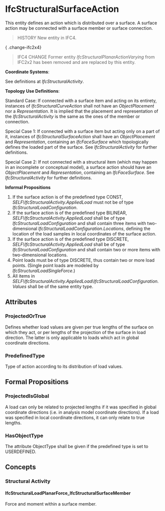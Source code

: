 # IfcStructuralSurfaceAction

This entity defines an action which is distributed over a surface. A surface action may be connected with a surface member or surface connection.

> HISTORY New entity in IFC4.

{ .change-ifc2x4}
> IFC4 CHANGE Former entity _IfcStructuralPlanarActionVarying_ from IFC2x2 has been removed and are replaced by this entity.

****Coordinate Systems****:

See definitions at _IfcStructuralActivity_.

****Topology Use Definitions****:

Standard Case:
If connected with a surface item and acting on its entirety, instances of _IfcStructuralCurveAction_ shall not have an _ObjectPlacement_ nor a _Representation_. It is implied that the placement and representation of the _IfcStructuralActivity_ is the same as the ones of the member or connection.

Special Case 1:
If connected with a surface item but acting only on a part of it, instances of _IfcStructuralSurfaceAction_ shall have an _ObjectPlacement_ and _Representation_, containing an _IfcFaceSurface_ which topologically defines the loaded part of the surface. See _IfcStructuralActivity_ for further definitions.

Special Case 2:
If not connected with a structural item (which may happen in an incomplete or conceptual model), a surface action should have an _ObjectPlacement_ and _Representation_, containing an _IfcFaceSurface_. See _IfcStructuralActivity_ for further definitions.

**Informal Propositions**

1. If the surface action is of the predefined type CONST, _SELF\IfcStructuralActivity.AppliedLoad_ must not be of type _IfcStructuralLoadConfiguration_.
2. If the surface action is of the predefined type BILINEAR, _SELF\IfcStructuralActivity.AppliedLoad_ shall be of type _IfcStructuralLoadConfiguration_ and shall contain three items with two-dimensional _IfcStructuralLoadConfiguration.Locations_, defining the location of the load samples in local coordinates of the surface action.
3. If the surface action is of the predefined type DISCRETE, _SELF\IfcStructuralActivity.AppliedLoad_ shall be of type _IfcStructuralLoadConfiguration_ and shall contain two or more items with two-dimensional locations.
4. Point loads must be of type DISCRETE, thus contain two or more load points. (Single point loads are modeled by _IfcStructuralLoadSingleForce_.)
5. All items in _SELF\IfcStructuralActivity.AppliedLoad\IfcStructuralLoadConfiguration.Values_ shall be of the same entity type.

## Attributes

### ProjectedOrTrue
Defines whether load values are given per true lengths of the surface on which they act, or per lengths of the projection of the surface in load direction. The latter is only applicable to loads which act in global coordinate directions.

### PredefinedType
Type of action according to its distribution of load values.

## Formal Propositions

### ProjectedIsGlobal
A load can only be related to projected lengths if it was specified in global coordinate directions (i.e. in analysis model coordinate directions). If a load was specified in local coordinate directions, it can only relate to true lengths.

### HasObjectType
The attribute ObjectType shall be given if the predefined type is set to USERDEFINED.

## Concepts

### Structural Activity



#### IfcStructuralLoadPlanarForce_IfcStructuralSurfaceMember

Force and moment within a surface member.

